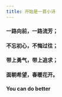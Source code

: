 ```yaml
---
title: 开始是一首小诗
---
```


#### 一路向前，一路流芳；

#### 不忘初心，不悔过往；

#### 带上勇气，带上追求；

#### 面朝希望，春暖花开。

#### You can do better

